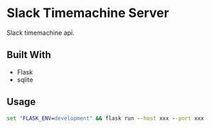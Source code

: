 # Slack Timemachine Server

Slack timemachine api.

## Built With

- Flask
- sqlite

## Usage

```bat
set "FLASK_ENV=development" && flask run --host xxx --port xxx
```
